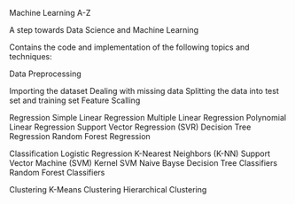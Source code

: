 Machine Learning A-Z

A step towards Data Science and Machine Learning

Contains the code and implementation of the following topics and techniques:

Data Preprocessing

  Importing the dataset
  Dealing with missing data
  Splitting the data into test set and training set
  Feature Scalling
  
  Regression
      Simple Linear Regression
      Multiple Linear Regression
      Polynomial Linear Regression
      Support Vector Regression (SVR)
      Decision Tree Regression
      Random Forest Regression
  
  Classification
      Logistic Regression
      K-Nearest Neighbors (K-NN)
      Support Vector Machine (SVM)
      Kernel SVM
      Naive Bayse
      Decision Tree Classifiers
      Random Forest Classifiers

  Clustering
      K-Means Clustering
      Hierarchical Clustering


